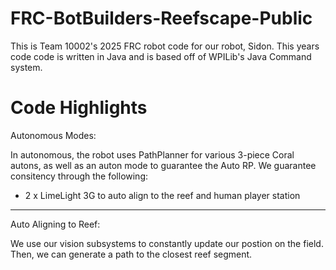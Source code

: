 
# FRC-BotBuilders-Reefscape-Public

This is Team 10002's 2025 FRC robot code for our robot, Sidon. This years code code is written in Java and is based off of WPILib's Java Command system.

# Code Highlights
Autonomous Modes:

In autonomous, the robot uses PathPlanner for various 3-piece Coral autons, as well as an auton mode to guarantee the Auto RP. We guarantee consitency through the following:

- 2 x LimeLight 3G to auto align to the reef and human player station

***

Auto Aligning to Reef:

We use our vision subsystems to constantly update our postion on the field. Then, we can generate a path to the closest reef segment.

